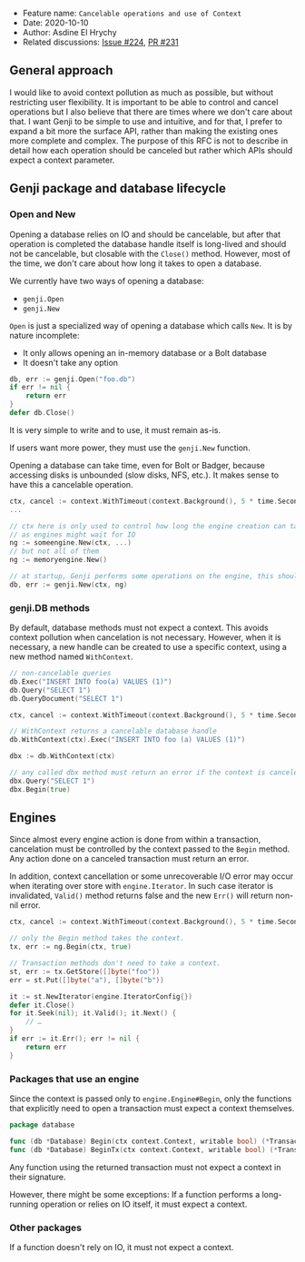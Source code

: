 - Feature name: `Cancelable operations and use of Context`
- Date: 2020-10-10
- Author: Asdine El Hrychy
- Related discussions: [Issue #224](https://github.com/tie/genji-release-test/issues/224), [PR #231](https://github.com/tie/genji-release-test/pull/231)

## General approach

I would like to avoid context pollution as much as possible, but without restricting user flexibility. It is important to be able to control and cancel operations but I also believe that there are times where we don't care about that.
I want Genji to be simple to use and intuitive, and for that, I prefer to expand a bit more the surface API, rather than making the existing ones more complete and complex.
The purpose of this RFC is not to describe in detail how each operation should be canceled but rather which APIs should expect a context parameter.

## Genji package and database lifecycle

### Open and New

Opening a database relies on IO and should be cancelable, but after that operation is completed the database handle itself is long-lived and should not be cancelable, but closable with the `Close()` method.
However, most of the time, we don't care about how long it takes to open a database.

We currently have two ways of opening a database:

- `genji.Open`
- `genji.New`

`Open` is just a specialized way of opening a database which calls `New`. It is by nature incomplete:

- It only allows opening an in-memory database or a Bolt database
- It doesn't take any option

```go
db, err := genji.Open("foo.db")
if err != nil {
    return err
}
defer db.Close()
```

It is very simple to write and to use, it must remain as-is.

If users want more power, they must use the `genji.New` function.

Opening a database can take time, even for Bolt or Badger, because accessing disks is unbounded (slow disks, NFS, etc.). It makes sense to have this a cancelable operation.

```go
ctx, cancel := context.WithTimeout(context.Background(), 5 * time.Second)
...

// ctx here is only used to control how long the engine creation can take
// as engines might wait for IO
ng := someengine.New(ctx, ...)
// but not all of them
ng := memoryengine.New()

// at startup, Genji performs some operations on the engine, this should be cancelable
db, err := genji.New(ctx, ng)
```

### genji.DB methods

By default, database methods must not expect a context. This avoids context pollution when cancelation is not necessary.
However, when it is necessary, a new handle can be created to use a specific context, using a new method named `WithContext`.

```go
// non-cancelable queries
db.Exec("INSERT INTO foo(a) VALUES (1)")
db.Query("SELECT 1")
db.QueryDocument("SELECT 1")

ctx, cancel := context.WithTimeout(context.Background(), 5 * time.Second)

// WithContext returns a cancelable database handle
db.WithContext(ctx).Exec("INSERT INTO foo (a) VALUES (1)")

dbx := db.WithContext(ctx)

// any called dbx method must return an error if the context is canceled.
dbx.Query("SELECT 1")
dbx.Begin(true)
```

## Engines

Since almost every engine action is done from within a transaction, cancelation must be controlled by the context passed to the `Begin` method. Any action done on a canceled transaction must return an error.

In addition, context cancellation or some unrecoverable I/O error may occur when iterating over store with `engine.Iterator`. In such case iterator is invalidated, `Valid()` method returns false and the new `Err()` will return non-nil error.

```go
ctx, cancel := context.WithTimeout(context.Background(), 5 * time.Second)

// only the Begin method takes the context.
tx, err := ng.Begin(ctx, true)

// Transaction methods don't need to take a context.
st, err := tx.GetStore([]byte("foo"))
err = st.Put([]byte("a"), []byte("b"))

it := st.NewIterator(engine.IteratorConfig{})
defer it.Close()
for it.Seek(nil); it.Valid(); it.Next() {
	// …
}
if err := it.Err(); err != nil {
	return err
}
```

### Packages that use an engine

Since the context is passed only to `engine.Engine#Begin`, only the functions that explicitly need to open a transaction must expect a context themselves.

```go
package database

func (db *Database) Begin(ctx context.Context, writable bool) (*Transaction, error)
func (db *Database) BeginTx(ctx context.Context, writable bool) (*Transaction, error)
```

Any function using the returned transaction must not expect a context in their signature.

However, there might be some exceptions: If a function performs a long-running operation or relies on IO itself, it must expect a context.

### Other packages

If a function doesn't rely on IO, it must not expect a context.
